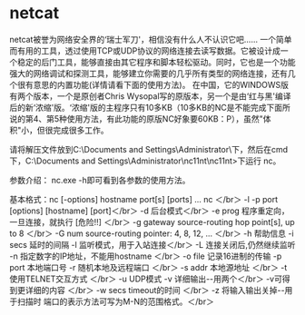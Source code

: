 # netcat
netcat被誉为网络安全界的‘瑞士军刀'，相信没有什么人不认识它吧...... 一个简单而有用的工具，透过使用TCP或UDP协议的网络连接去读写数据。它被设计成一个稳定的后门工具，能够直接由其它程序和脚本轻松驱动。同时，它也是一个功能强大的网络调试和探测工具，能够建立你需要的几乎所有类型的网络连接，还有几个很有意思的内置功能(详情请看下面的使用方法)。 在中国，它的WINDOWS版有两个版本，一个是原创者Chris Wysopal写的原版本，另一个是由‘红与黑'编译后的新‘浓缩'版。‘浓缩'版的主程序只有10多KB（10多KB的NC是不能完成下面所说的第4、第5种使用方法，有此功能的原版NC好象要60KB：P），虽然"体积"小，但很完成很多工作。  


请将解压文件放到C:\Documents and Settings\Administrator\下，然后在cmd下，C:\Documents and Settings\Administrator\nc11nt\nc11nt>下运行
nc。


参数介绍： 
nc.exe -h即可看到各参数的使用方法。 

基本格式：nc [-options] hostname port[s] [ports] ... nc ＜/br＞
-l -p port [options] [hostname] [port]＜/br＞
-d 后台模式＜/br＞
-e prog 程序重定向，一旦连接，就执行 [危险!!] ＜/br＞
-g gateway source-routing hop point[s], up to 8 ＜/br＞
-G num source-routing pointer: 4, 8, 12, ... ＜/br＞
-h 帮助信息 -i secs 延时的间隔 -l 监听模式，用于入站连接＜/br＞ 
-L 连接关闭后,仍然继续监听 -n 指定数字的IP地址，不能用hostname ＜/br＞
-o file 记录16进制的传输 -p port 本地端口号 -r 随机本地及远程端口 ＜/br＞
-s addr 本地源地址 ＜/br＞
-t 使用TELNET交互方式 ＜/br＞
-u UDP模式 -v 详细输出--用两个＜/br＞
-v可得到更详细的内容 ＜/br＞
-w secs timeout的时间 ＜/br＞
-z 将输入输出关掉--用于扫描时  端口的表示方法可写为M-N的范围格式。＜/br＞
